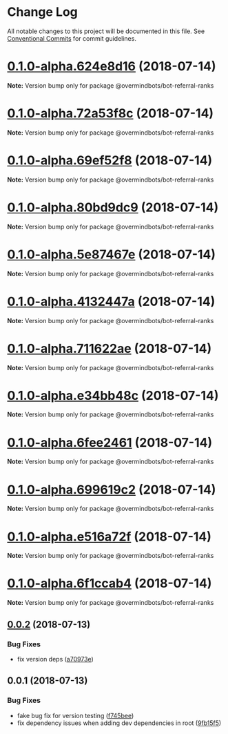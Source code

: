 # Change Log

All notable changes to this project will be documented in this file.
See [Conventional Commits](https://conventionalcommits.org) for commit guidelines.

<a name="0.1.0-alpha.624e8d16"></a>
# [0.1.0-alpha.624e8d16](https://github.com/overmindbots/bot-referral-ranks/compare/v0.0.2...v0.1.0-alpha.624e8d16) (2018-07-14)




**Note:** Version bump only for package @overmindbots/bot-referral-ranks

<a name="0.1.0-alpha.72a53f8c"></a>
# [0.1.0-alpha.72a53f8c](https://github.com/overmindbots/bot-referral-ranks/compare/v0.0.2...v0.1.0-alpha.72a53f8c) (2018-07-14)




**Note:** Version bump only for package @overmindbots/bot-referral-ranks

<a name="0.1.0-alpha.69ef52f8"></a>
# [0.1.0-alpha.69ef52f8](https://github.com/overmindbots/bot-referral-ranks/compare/v0.0.2...v0.1.0-alpha.69ef52f8) (2018-07-14)




**Note:** Version bump only for package @overmindbots/bot-referral-ranks

<a name="0.1.0-alpha.80bd9dc9"></a>
# [0.1.0-alpha.80bd9dc9](https://github.com/overmindbots/bot-referral-ranks/compare/v0.0.2...v0.1.0-alpha.80bd9dc9) (2018-07-14)




**Note:** Version bump only for package @overmindbots/bot-referral-ranks

<a name="0.1.0-alpha.5e87467e"></a>
# [0.1.0-alpha.5e87467e](https://github.com/overmindbots/bot-referral-ranks/compare/v0.0.2...v0.1.0-alpha.5e87467e) (2018-07-14)




**Note:** Version bump only for package @overmindbots/bot-referral-ranks

<a name="0.1.0-alpha.4132447a"></a>
# [0.1.0-alpha.4132447a](https://github.com/overmindbots/bot-referral-ranks/compare/v0.0.2...v0.1.0-alpha.4132447a) (2018-07-14)




**Note:** Version bump only for package @overmindbots/bot-referral-ranks

<a name="0.1.0-alpha.711622ae"></a>
# [0.1.0-alpha.711622ae](https://github.com/overmindbots/bot-referral-ranks/compare/v0.0.2...v0.1.0-alpha.711622ae) (2018-07-14)




**Note:** Version bump only for package @overmindbots/bot-referral-ranks

<a name="0.1.0-alpha.e34bb48c"></a>
# [0.1.0-alpha.e34bb48c](https://github.com/overmindbots/bot-referral-ranks/compare/v0.0.2...v0.1.0-alpha.e34bb48c) (2018-07-14)




**Note:** Version bump only for package @overmindbots/bot-referral-ranks

<a name="0.1.0-alpha.6fee2461"></a>
# [0.1.0-alpha.6fee2461](https://github.com/overmindbots/bot-referral-ranks/compare/v0.0.2...v0.1.0-alpha.6fee2461) (2018-07-14)




**Note:** Version bump only for package @overmindbots/bot-referral-ranks

<a name="0.1.0-alpha.699619c2"></a>
# [0.1.0-alpha.699619c2](https://github.com/overmindbots/bot-referral-ranks/compare/v0.0.2...v0.1.0-alpha.699619c2) (2018-07-14)




**Note:** Version bump only for package @overmindbots/bot-referral-ranks

<a name="0.1.0-alpha.e516a72f"></a>
# [0.1.0-alpha.e516a72f](https://github.com/overmindbots/bot-referral-ranks/compare/v0.0.2...v0.1.0-alpha.e516a72f) (2018-07-14)




**Note:** Version bump only for package @overmindbots/bot-referral-ranks

<a name="0.1.0-alpha.6f1ccab4"></a>
# [0.1.0-alpha.6f1ccab4](https://github.com/overmindbots/bot-referral-ranks/compare/v0.0.2...v0.1.0-alpha.6f1ccab4) (2018-07-14)




**Note:** Version bump only for package @overmindbots/bot-referral-ranks

<a name="0.0.2"></a>
## [0.0.2](https://github.com/overmindbots/bot-referral-ranks/compare/v0.0.1...v0.0.2) (2018-07-13)


### Bug Fixes

* fix version deps ([a70973e](https://github.com/overmindbots/bot-referral-ranks/commit/a70973e))




<a name="0.0.1"></a>
## 0.0.1 (2018-07-13)


### Bug Fixes

* fake bug fix for version testing ([f745bee](https://github.com/overmindbots/bot-referral-ranks/commit/f745bee))
* fix dependency issues when adding dev dependencies in root ([9fb15f5](https://github.com/overmindbots/bot-referral-ranks/commit/9fb15f5))
